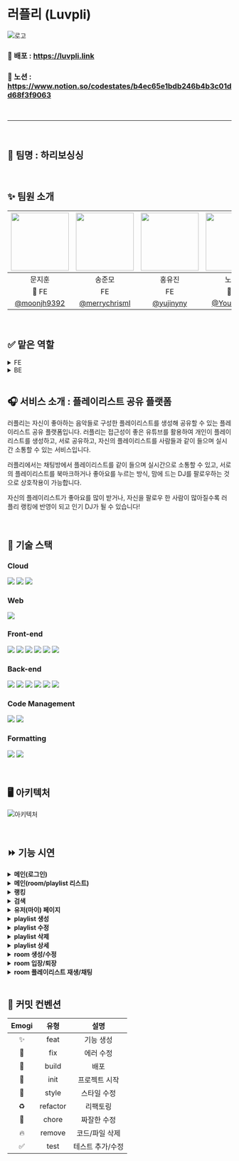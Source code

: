 # 러플리 (Luvpli)

![로고](https://user-images.githubusercontent.com/74370531/205530048-516ae0ad-9cd6-4683-ab1e-104afa0682f6.png)

### 🔗 배포 : https://luvpli.link

### 🔗 노션 : https://www.notion.so/codestates/b4ec65e1bdb246b4b3c01dd68f3f9063

<br/>
<hr/>
<br/>

## 🐻 팀명 : 하리보싱싱 

<br/>

## ✨ 팀원 소개

| <img src="https://user-images.githubusercontent.com/74370531/205542590-a7976816-5e16-4fcd-a8b4-f9fd6f9c5b7e.jpeg" width=130> | <img src="https://user-images.githubusercontent.com/74370531/205542607-04f9d2d8-a721-4614-a31c-8a62975c2174.jpeg" width=130> | <img src="https://user-images.githubusercontent.com/74370531/205542615-6f4d5247-7d2f-4035-8a93-cb1378bf187d.jpeg" width=130> | <img src="https://user-images.githubusercontent.com/74370531/205542630-46f55c38-4dac-4499-a5ea-386f7e335d56.jpg" width=130> | <img src="https://user-images.githubusercontent.com/74370531/205542638-68c63bd6-7059-4c2d-b621-4e1ba38f6f15.jpg" width=130 > | <img src="https://user-images.githubusercontent.com/74370531/205542643-1bae174d-94ce-42f4-a3cf-0ab4db8302f3.jpg" width=130> | 
| :------: | :------: | :------: | :------: | :------: | :------: |
| 문지훈 | 송준모 | 홍유진 | 노영석 | 김아리 | 정경은 |
| 👑 FE | FE | FE | 👑 BE | BE | BE |
|[@moonjh9392](https://github.com/moonjh9392)|[@merrychrisml](https://github.com/merrychrisml)|[@yujinyny](https://github.com/yujinyny)|[@Youngseoki](https://github.com/Youngseoki)|[@lielocks](https://github.com/lielocks)|[@bbororo](https://github.com/bbororo)

<br/>

## ✅ 맡은 역할

<details>
<summary>FE</summary>
<div markdown="1">

- 문지훈 : 유튜브 API를 이용한 playlist CRUD 및 마이페이지 관리

- 송준모 : 방 CRUD, Stomp를 통한 웹 소켓 통신(실시간 채팅), 방에서 playlist 관리

- 홍유진 : 소셜(Google) 로그인 및 회원정보 수정, 메인(홈, 랭킹, 검색) 기능 담당
</div>
</details>

<details>
<summary>BE</summary>
<div markdown="1">

- 노영석 : 회원 CRUD, 랭킹, 팔로우, 검색

- 김아리 : 방 CRUD, 웹소켓 Stomp 통신 실시간 채팅 구현

- 정경은 : playlist CRUD
</div>
</details>

<br/>

## 🎧 서비스 소개 : 플레이리스트 공유 플랫폼

러플리는 자신이 좋아하는 음악들로 구성한 플레이리스트를 생성해 공유할 수 있는 플레이리스트 공유 플랫폼입니다. 러플리는 접근성이 좋은 유튜브를 활용하여 개인이 플레이리스트를 생성하고, 서로 공유하고, 자신의 플레이리스트를 사람들과 같이 들으며 실시간 소통할 수 있는 서비스입니다. 

러플리에서는 채팅방에서 플레이리스트를 같이 들으며 실시간으로 소통할 수 있고, 서로의 플레이리스트를 북마크하거나 좋아요를 누르는 방식, 맘에 드는 DJ를 팔로우하는 것으로 상호작용이 가능합니다. 

자신의 플레이리스트가 좋아요를 많이 받거나, 자신을 팔로우 한 사람이 많아질수록 러플리 랭킹에 반영이 되고 인기 DJ가 될 수 있습니다!

<br/>

## 🚀 기술 스택

### Cloud
<img src="https://img.shields.io/badge/Amazon S3-569A31?style=for-the-badge&logo=Amazon S3&logoColor=white"/> <img src="https://img.shields.io/badge/Amazon RDS-527FFF?style=for-the-badge&logo=Amazon RDS&logoColor=white"/> <img src="https://img.shields.io/badge/Amazon EC2-FF9900?style=for-the-badge&logo=Amazon EC2&logoColor=white"/>

### Web
<img src="https://img.shields.io/badge/Stomp-black?style=for-the-badge&logoColor=white"/>

### Front-end
<img src="https://img.shields.io/badge/TypeScript-3178C6?style=for-the-badge&logo=TypeScript&logoColor=white"/> <img src="https://img.shields.io/badge/React-20232a?style=for-the-badge&logo=React&logoColor=61DAFB"/> <img src="https://img.shields.io/badge/React Router-CA4245?style=for-the-badge&logo=React Router&logoColor=white"/> <img src="https://img.shields.io/badge/Redux Toolkit-764ABC?style=for-the-badge&logo=redux&logoColor=white"/> <img src="https://img.shields.io/badge/Styled Components-DB7093?style=for-the-badge&logo=Styled Components&logoColor=white"/> <img src="https://img.shields.io/badge/axios-5A29E4?style=for-the-badge&logo=axios&logoColor=white"/>

### Back-end
<img src="https://img.shields.io/badge/Spring Boot-6DB33F?style=for-the-badge&logo=Spring Boot&logoColor=white"/> <img src="https://img.shields.io/badge/Spring Security-6DB33F?style=for-the-badge&logo=Spring Security&logoColor=white"/> <img src="https://img.shields.io/badge/Spring Data JPA-6DB33F?style=for-the-badge&logoColor=white"/> <img src="https://img.shields.io/badge/JWT-black?style=for-the-badge&logo=JSON%20web%20tokens&logoColor=white"/> <img src="https://img.shields.io/badge/OAUTH 2.0-black?style=for-the-badge&&logoColor=white"/> <img src="https://img.shields.io/badge/MySQL-4479A1?style=for-the-badge&logo=MySQL&logoColor=white"/>

### Code Management
<img src="https://img.shields.io/badge/Git-F05032?style=for-the-badge&logo=Git&logoColor=white"/> <img src="https://img.shields.io/badge/GitHub-black?style=for-the-badge&logo=GitHub&logoColor=white"/>

### Formatting
<img src="https://img.shields.io/badge/ESLint-4B32C3?style=for-the-badge&logo=ESLint&logoColor=white"/> <img src="https://img.shields.io/badge/Prettier-F7B93E?style=for-the-badge&logo=Prettier&logoColor=black"/>

<br/>

## 🖥️ 아키텍처

![아키텍처](https://user-images.githubusercontent.com/74370531/205537012-98c79bf2-4115-4996-a228-945ebf5e4623.png)

<br/>

## ⏩ 기능 시연

<details>
<summary><b>메인(로그인)</b></summary>
<div markdown="1">

![로그인](https://user-images.githubusercontent.com/74370531/205856932-0ba8e78b-ea5a-4bdf-8326-d9af2aaabd6a.gif)

- 러플리 사이트에 접속하면 헤더 오른쪽 상단에 로그인 버튼을 눌러 소셜 로그인을 할 수 있습니다.

- 로그인 된 상태에서 헤더 상단의 본인 정보를 클릭하면 마이페이지로 가거나 로그아웃을 할 수 있습니다.
</div>
</details>

<details>
<summary><b>메인(room/playlist 리스트)</b></summary>
<div markdown="1">

![메인](https://user-images.githubusercontent.com/74370531/205857913-0ed5147e-cd55-41fb-8fbe-a598a6702ad0.gif)

- 메인페이지는 방 메인페이지와 플레이리스트 메인페이지로 나뉘어져 있습니다.

- 방 메인페이지의 경우 현재 생성되어있는 모든 방을 보여주는 전체 리스트와 랭킹에 등재되어 있는 인기 DJ의 방을 보여주는 인기 DJ 방송 리스트, 그리고 가장 많은 인원이 접속해있는 방을 보여주는 가장 많은 청취자가 있는 방송 리스트로 나뉘어져 있습니다.

- 로그인 한 상태라면 방 메인페이지에서 방 생성과 방 접속이 가능합니다.

- 메인페이지의 경우 사용자 참여 및 컨텐츠 탐색에 용이한 무한스크롤로 페이지네이션을 대체했습니다.

- 플레이리스트 메인페이지의 경우 가장 많은 좋아요를 받은 플레이리스트 목록과 랭킹에 등재된 인기 DJ의 플레이리스트 목록, 그리고 전체 플레이리스트 목록으로 구성되어 있습니다.

- 로그인 한 상태라면 플레이리스트 메인페이지에서 플레이리스트 생성과 플레이리스트 상세 조회가 가능합니다.
</div>
</details>

<details>
<summary><b>랭킹</b></summary>
<div markdown="1">

![랭킹](https://user-images.githubusercontent.com/74370531/205857115-d5f1856a-edbd-421e-a964-f5fe4c82f585.gif)

- 러플리에서는 플레이리스트 좋아요와 DJ를 팔로우한 팔로워 수를 합산하여 스코어를 책정하고 높은 순서대로 랭킹에 등재됩니다. 랭킹의 경우 일정시간마다 갱신됩니다.

- 러플리에서는 스코어 점수에 따라 등급을 부여받습니다. 등급은 해당 유저 페이지에서 조회 가능합니다.

<img src="https://user-images.githubusercontent.com/74370531/205537682-3adadbb5-c1d5-4ef3-9345-1be16ea4485e.png" style="width: 300px"/>
</div>
</details>

<details>
<summary><b>검색</b></summary>
<div markdown="1">

![검색](https://user-images.githubusercontent.com/74370531/205857144-2f5a4436-696e-4527-929b-28e68569b8ce.gif)

- 검색 페이지에서는 유저, 플레이리스트, 방을 대분류로 선택하여 검색할 수 있습니다.

- 방의 경우 제목, 장르, 방장명을 소분류로 설정, 플레이리스트의 경우 플레이리스트 제목, 장르, 플레이리스트 생성 유저를 소분류로 설정, 유저의 경우 유저명을 소분류로 설정해 검색합니다.

- 검색 했을 때 해당 방 / 플레이리스트의 장르 태그를 클릭할 경우 해당 장르 태그를 가진 모든 방 / 플레이리스트를 조회합니다.
</div>
</details>

<details>
<summary><b>유저(마이) 페이지</b></summary>
<div markdown="1">

![my1](https://user-images.githubusercontent.com/45509511/205621702-51271264-4ead-4bef-8e79-83680a0af941.gif)

![my2](https://user-images.githubusercontent.com/45509511/205621717-02734795-9f49-471c-84e5-84a4f2decf5c.gif)

- 유저의 페이지에는 닉네임, 자기소개, 유저의 등급을 확인할 수 있습니다. 등급은 랭킹에서 책정되는 스코어에 따라 나뉩니다.

- 본인의 페이지일 경우 닉네임과 자기소개 변경이 가능합니다. 여기서 닉네임은 중복된 이름을 허용하지 않습니다.

- 유저 페이지에서는 해당 유저의 플레이리스트 목록, 해당 유저가 북마크한 플레이리스트 목록, 팔로우 한 DJ를 확인할 수 있습니다. 본인의 페이지일 경우 플레이리스트 생성이 가능하고 생성되어 있는 플레이리스트 수정 및 삭제가 가능합니다. 또한 북마크한 플레이리스트를 해제하거나 팔로우한 DJ를 언팔로우할 수 있습니다.
</div>
</details>

<details>
<summary><b>playlist 생성</b></summary>
<div markdown="1">

![create](https://user-images.githubusercontent.com/45509511/205621776-91feb88c-8000-4476-8b07-dbeb6aa08aa5.gif)

- 플레이리스트는 자신만 볼 수 있게 비공개 설정이 가능합니다.

- 플레이리스트 제목을 설정하고 카테고리를 설정한 후 유튜브 URL을 입력해 추가 버튼을 누르면 플레이리스트 노래 목록에 추가됩니다. 플레이리스트 제목의 경우 20자 이내의 제목 설정이 가능합니다.
</div>
</details>

<details>
<summary><b>playlist 수정</b></summary>
<div markdown="1">

![modify](https://user-images.githubusercontent.com/45509511/205621809-750f5727-4568-4bf5-8093-80e10a956f50.gif)

- 플레이리스트 수정 페이지에서는 플레이리스트 제목, 카테고리, 플레이리스트 노래 목록을 수정할 수 있습니다. 플레이리스트 노래 목록이 2개 이상일 경우 순서를 바꾸고 싶은 노래를 드래그하면 노래의 순서를 원하는 곳으로 이동시킬 수 있습니다.
</div>
</details>

<details>
<summary><b>playlist 삭제</b></summary>
<div markdown="1">

![delete](https://user-images.githubusercontent.com/45509511/205621826-0e9e5257-8d31-49ca-a790-109927bffea3.gif)

- 플레이리스트 상세 페이지에서 삭제 버튼을 누르면 플레이리스트가 삭제됩니다.
</div>
</details><details>
<summary><b>playlist 상세</b></summary>
<div markdown="1">

![detail](https://user-images.githubusercontent.com/45509511/205621905-463530da-fd0a-45b2-81ee-a504eaaf8feb.gif)

- 플레이리스트 상세 페이지에서는 해당 플레이리스트를 좋아요하거나 북마크할 수 있습니다. 본인의 플레이리스트일 경우 수정 및 삭제가 가능하고 플레이리스트 노래 목록에 있는 노래를 클릭하면 해당 유튜브 URL로 이동합니다.
</div>
</details>

<details>
<summary><b>room 생성/수정</b></summary>
<div markdown="1">

<p align="center">
<img src="https://user-images.githubusercontent.com/80391881/205555014-c9317b69-cde0-47d4-a7a1-128947e279ef.gif" style="width: 1000px"/>
</p>

- 방 메인페이지에서 로그인한 상태로 방 만들기 버튼을 클릭할 경우 방 만들기 모달이 나타납니다. 방 제목의 경우 20자 이내로 작성해야 하고 비밀번호를 설정할 수 있습니다. 플레이리스트 추가 버튼을 눌러 해당 방의 플레이리스트를 설정합니다. 설정할 수 있는 플레이리스트는 본인의 플레이리스트 혹은 북마크한 플레이리스트를 선택할 수 있습니다.

- 방에 들어간 이후 방을 만든 사람은 방장 권한을 받습니다. 방장은 오른쪽 하단 채팅방에 참여한 인원 리스트에 방장 아이콘을 부여받습니다. 방장은 방 수정을 할 수 있습니다. 방 수정은 방 제목만 가능합니다.
</div>
</details>

<details>
<summary><b>room 입장/퇴장</b></summary>
<div markdown="1">

<p align="center">
<img src="https://user-images.githubusercontent.com/80391881/205556051-e626f1be-91bc-4e76-8df4-d807ac65b28e.gif" style="width: 1000px"/>
</p>

- 러플리의 유저는 로그인 한 후 메인페이지에 있는 방을 클릭하면 방 입장이 가능합니다. 방의 비밀번호가 존재할 경우 비밀번호를 입력해야 합니다. 방에 입장하면 플레이리스트 안내 모달이 나타납니다.

- 방 나가기를 클릭하면 방을 나갈 수 있습니다. 방에 본인밖에 없을 때 방을 나가게 되면 해당 방은 삭제됩니다.(운영자의 방은 삭제되지 않습니다.)
</div>
</details>

<details>
<summary><b>room 플레이리스트 재생/채팅</b></summary>
<div markdown="1">

<p align="center">
<img src="https://user-images.githubusercontent.com/80391881/205557849-c3e67c13-30d0-4e1e-9edd-a2042b208a99.gif" style="width: 1000px"/>
</p>

- 방에 들어간 이후 오른쪽에 있는 플레이리스트 재생 버튼을 누르면 플레이리스트에 있는 노래가 재생됩니다. 현재 재생되고 있는 노래는 플레이리스트 노래 제목 옆에 스테레오 아이콘으로 표시됩니다.

- 노래가 끝나면 다음 노래가 자동 재생 됩니다.

- 오른쪽 화살표 버튼을 누르면 다음 곡 재생, 왼쪽 화살표 버튼을 누르면 이전 곡 재생이 됩니다. 볼륨 버튼을 클릭하면 음소거를 할 수 있습니다.

- 같은 방에 있는 인원들은 실시간 채팅이 가능합니다. 오른쪽 하단에는 채팅방에 참여한 인원이 표시됩니다. 표시된 인원을 팔로우하거나 표시된 인원의 유저 페이지로 이동이 가능합니다.
</div>
</details>

<br/>

## 📝 커밋 컨벤션

| Emogi | 유형 | 설명 |
| :------: | :------: | :------: |
| ✨ | feat | 기능 생성 |
| 🐛 | fix | 에러 수정 |
| 🚀 | build | 배포 |
| 🎉 | init | 프로젝트 시작 |
| 💄 | style | 스타일 수정 |
| ♻️ | refactor | 리팩토링 |
| 🔨 | chore | 짜잘한 수정 |
| 🔥 | remove | 코드/파일 삭제 |
| ✅ | test | 테스트 추가/수정 |
